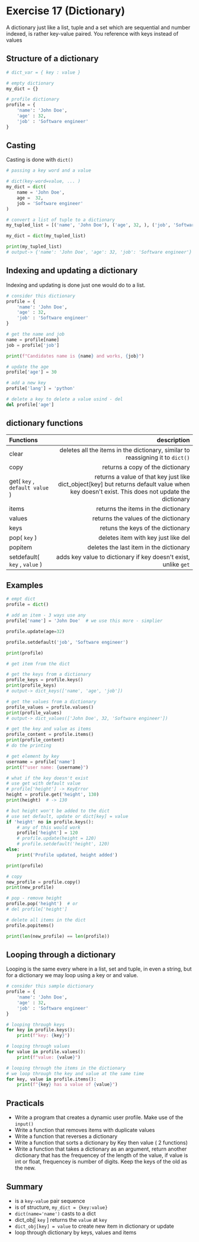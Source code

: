 # Exercise 17 (Dictionary)
A dictionary just like a list, tuple and a set which are sequential and number indexed, is rather key-value paired. You reference with keys instead of values

## Structure of a dictionary

``` python
# dict_var = { key : value }

# empty dictionary
my_dict = {}

# profile dictionary
profile = {
    'name': 'John Doe',
    'age' : 32,
    'job' : 'Software engineer'
}
```

## Casting

Casting is done with `dict()` 

``` python
# passing a key word and a value

# dict(key-word=value, ... )
my_dict = dict(
    name = 'John Doe',
    age =  32,
    job = 'Software engineer'
)

# convert a list of tuple to a dictionary
my_tupled_list = [('name', 'John Doe'), ('age', 32, ), ('job', 'Software engineer')]

my_dict = dict(my_tupled_list)

print(my_tupled_list)
# output-> {'name': 'John Doe', 'age': 32, 'job': 'Software engineer'}
```

## Indexing and updating a dictionary

Indexing and updating is done just one would do to a list.

``` python
# consider this dictionary
profile = {
    'name': 'John Doe',
    'age' : 32,
    'job' : 'Software engineer'
}

# get the name and job
name = profile[name]
job = profile['job']

print(f"Candidates name is {name} and works, {job}")

# update the age
profile['age'] = 30

# add a new key
profile['lang'] = 'python'

# delete a key to delete a value usind - del
del profile['age']
```

## dictionary functions

| Functions | description |
| :-------- | ----------: |
| clear | deletes all the items in the dictionary, similar to reassigning it to `dict()` |
| copy | returns a copy of the dictionary |
| get( `key` , `default value` ) | returns a value of that key just like dict_object[key] but returns default value when key doesn't exist. This does not update the dictionary |
| items | returns the items in the dictionary |
| values | returns the values of the dictionary|
| keys | retuns the keys of the dictionary |
| pop( `key` ) | deletes item with key just like del |
| popitem | deletes the last item in the dictionary |
| setdefault( `key` , `value` ) | adds key value to dictionary if key doesn't exist, unlike `get` |

## Examples

``` python
# empt dict
profile = dict()

# add an item - 3 ways use any
profile['name'] = 'John Doe'  # we use this more - simplier

profile.update(age=32)

profile.setdefault('job', 'Software engineer')

print(profile)

# get item from the dict 

# get the keys from a dictionary
profile_keys = profile.keys()
print(profile_keys)
# output-> dict_keys(['name', 'age', 'job'])

# get the values from a dictionary
profile_values = profile.values()
print(profile_values)
# output-> dict_values(['John Doe', 32, 'Software engineer'])

# get the key and value as items
profile_content = profile.items()
print(profile_content)
# do the printing

# get element by key
username = profile['name']
print(f"user name: {username}")

# what if the key doesn't exist
# use get with default value
# profile['height'] -> KeyError
height = profile.get('height', 130)
print(height)  # -> 130

# but height won't be added to the dict
# use set default, update or dict[key] = value
if 'height' no in profile.keys():
    # any of this would work
    profile['height'] = 120
    # profile.update(height = 120)
    # profile.setdefault('height', 120)
else:
    print('Profile updated, height added')

print(profile)

# copy
new_profile = profile.copy()
print(new_profile)

# pop - remove height
profile.pop('height')  # or
# del profile['height']

# delete all items in the dict
profile.popitems()

print(len(new_profile) == len(profile))
```

## Looping through a dictionary

Looping is the same every where in a list, set and tuple, in even a string, but for a dictionary we may loop using a key or and value.

``` python
# consider this sample dictionary
profile = {
    'name': 'John Doe',
    'age' : 32,
    'job' : 'Software engineer'
}

# looping through keys
for key in profile.keys():
    print(f"key: {key}")

# looping through values
for value in profile.values():
    print(f"value: {value}")

# looping through the items in the dictionary
# we loop through the key and value at the same time
for key, value in profile.items():
    print(f"{key} has a value of {value}")
```

## Practicals

* Write a program that creates a dynamic user profile. Make use of the `input()` 
* Write a function that removes items with duplicate values
* Write a function that reverses a dictionary
* Write a function that sorts a dictionary by Key then value ( 2 functions)
* Write a function that takes a dictionary as an argument, return another dictionary that has the frequencey of the length of the value, if value is int or float, frequencey is number of digits. Keep the keys of the old as the new.

## Summary

* is a `key-value` pair sequence
* is of structure, `my_dict = {key:value}` 
* `dict(name='name')` casts to a dict
* dict_obj[ `key` ] returns the `value` at `key` 
* `dict_obj[key] = value` to create new item in dictionary or update
* loop through dictionary by keys, values and items

